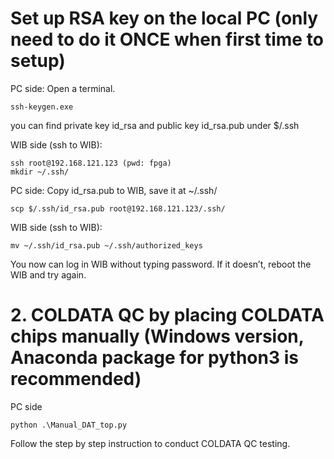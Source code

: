 # Set up RSA key on the local PC (only need to do it ONCE when first time to setup)
PC side: Open a terminal.
```
ssh-keygen.exe 
```
you can find private key id_rsa and public key id_rsa.pub under  $/.ssh

WIB side (ssh to WIB):
```
ssh root@192.168.121.123 (pwd: fpga)
mkdir ~/.ssh/
```

PC side: Copy id_rsa.pub to WIB, save it at ~/.ssh/
```
scp $/.ssh/id_rsa.pub root@192.168.121.123/.ssh/
```

WIB side (ssh to WIB):
```
mv ~/.ssh/id_rsa.pub ~/.ssh/authorized_keys
```

You now can log in WIB without typing password. If it doesn’t, reboot the WIB and try again. 


# 2. COLDATA QC by placing COLDATA chips manually (Windows version, Anaconda package for python3 is recommended)
PC side
```
python .\Manual_DAT_top.py
```
Follow the step by step instruction to conduct COLDATA QC testing. 




